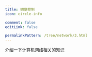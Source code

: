 ```yaml
---
title: 拥塞控制
icon: circle-info

comment: false
editLink: false

permalinkPattern: /tree/network/3.html
---
```


介绍一下计算机网络相关的知识
